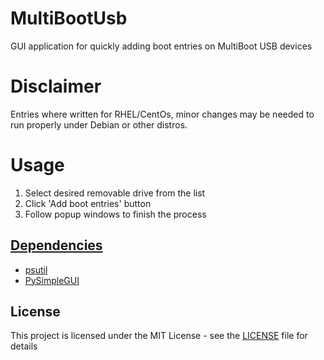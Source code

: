 # MultiBootUsb

GUI application for quickly adding boot entries on MultiBoot USB devices

# Disclaimer
Entries where written for RHEL/CentOs, minor changes may be needed to run properly under Debian or other distros.

# Usage
1. Select desired removable drive from the list
2. Click 'Add boot entries' button
3. Follow popup windows to finish the process

## [Dependencies](requirements.txt)
- [psutil](https://pypi.org/project/psutil/)
- [PySimpleGUI](https://pypi.org/project/PySimpleGUI/)

## License
This project is licensed under the MIT License - see the [LICENSE](LICENSE) file for details
